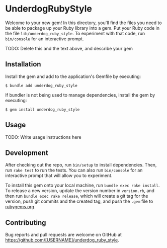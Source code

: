 # UnderdogRubyStyle

Welcome to your new gem! In this directory, you'll find the files you need to be able to package up your Ruby library into a gem. Put your Ruby code in the file `lib/underdog_ruby_style`. To experiment with that code, run `bin/console` for an interactive prompt.

TODO: Delete this and the text above, and describe your gem

## Installation

Install the gem and add to the application's Gemfile by executing:

    $ bundle add underdog_ruby_style

If bundler is not being used to manage dependencies, install the gem by executing:

    $ gem install underdog_ruby_style

## Usage

TODO: Write usage instructions here

## Development

After checking out the repo, run `bin/setup` to install dependencies. Then, run `rake test` to run the tests. You can also run `bin/console` for an interactive prompt that will allow you to experiment.

To install this gem onto your local machine, run `bundle exec rake install`. To release a new version, update the version number in `version.rb`, and then run `bundle exec rake release`, which will create a git tag for the version, push git commits and the created tag, and push the `.gem` file to [rubygems.org](https://rubygems.org).

## Contributing

Bug reports and pull requests are welcome on GitHub at https://github.com/[USERNAME]/underdog_ruby_style.
